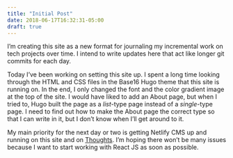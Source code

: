 ```yaml
---
title: "Initial Post"
date: 2018-06-17T16:32:31-05:00
draft: true
---
```


I’m creating this site as a new format for journaling my incremental work on tech projects over time. I intend to write updates here that act like longer git commits for each day.

Today I’ve been working on setting this site up. I spent a long time looking through the HTML and CSS files in the Base16 Hugo theme that this site is running on. In the end, I only changed the font and the color gradient image at the top of the site. I would have liked to add an About page, but when I tried to, Hugo built the page as a *list*-type page instead of a *single*-type page. I need to find out how to make the About page the correct type so that I can write in it, but I don’t know when I’ll get around to it. 

My main priority for the next day or two is getting Netlify CMS up and running on this site and on [Thoughts](https://thoughts.keanenguyen.com). I’m hoping there won’t be many issues because I want to start working with React JS as soon as possible.
